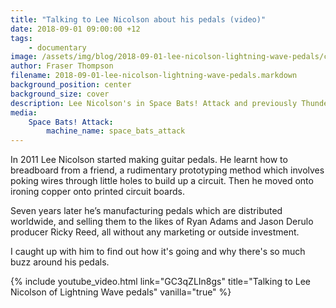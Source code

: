 ```yaml
---
title: "Talking to Lee Nicolson about his pedals (video)"
date: 2018-09-01 09:00:00 +12
tags:
    - documentary
image: /assets/img/blog/2018-09-01-lee-nicolson-lightning-wave-pedals/cover.jpg
author: Fraser Thompson
filename: 2018-09-01-lee-nicolson-lightning-wave-pedals.markdown
background_position: center
background_size: cover
description: Lee Nicolson's in Space Bats! Attack and previously Thundercub, but he also makes pedals. I caught up with him to find out how it's going and why there's so much buzz around his pedals.
media:
    Space Bats! Attack:
        machine_name: space_bats_attack
---
```


In 2011 Lee Nicolson started making guitar pedals. He learnt how to breadboard from a friend, a rudimentary prototyping method which involves poking wires through little holes to build up a circuit. Then he moved onto ironing copper onto printed circuit boards.

Seven years later he’s manufacturing pedals which are distributed worldwide, and selling them to the likes of Ryan Adams and Jason Derulo producer Ricky Reed, all without any marketing or outside investment.

I caught up with him to find out how it's going and why there's so much buzz around his pedals.

<!-- more -->

{% include youtube_video.html link="GC3qZLIn8gs" title="Talking to Lee Nicolson of Lightning Wave pedals" vanilla="true" %}